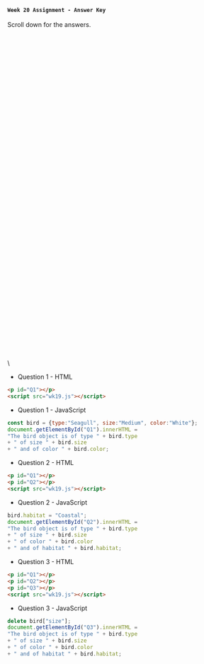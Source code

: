 **`Week 20 Assignment - Answer Key`**
\
\
Scroll down for the answers.
\
\
\
\
\
\
\
\
\
\
\
\
\
\
\
\
\
\
\
\
\
\
\
\
\
\
\
\
\
\
\
\
\
\
\
\
\
\
\
\
\
\
\
\
\
\

- Question 1 - HTML
```html
<p id="Q1"></p>
<script src="wk19.js"></script>
```
- Question 1 - JavaScript
```js
const bird = {type:"Seagull", size:"Medium", color:"White"};
document.getElementById("Q1").innerHTML =
"The bird object is of type " + bird.type 
+ " of size " + bird.size 
+ " and of color " + bird.color;
```

- Question 2 - HTML
```html
<p id="Q1"></p>
<p id="Q2"></p>
<script src="wk19.js"></script>  
```
- Question 2 - JavaScript
```js
bird.habitat = "Coastal";
document.getElementById("Q2").innerHTML =
"The bird object is of type " + bird.type 
+ " of size " + bird.size 
+ " of color " + bird.color
+ " and of habitat " + bird.habitat;
```

- Question 3 - HTML
```html
<p id="Q1"></p>
<p id="Q2"></p>
<p id="Q3"></p>
<script src="wk19.js"></script>  
```
- Question 3 - JavaScript
```js
delete bird["size"];
document.getElementById("Q3").innerHTML =
"The bird object is of type " + bird.type 
+ " of size " + bird.size 
+ " of color " + bird.color
+ " and of habitat " + bird.habitat;
```
